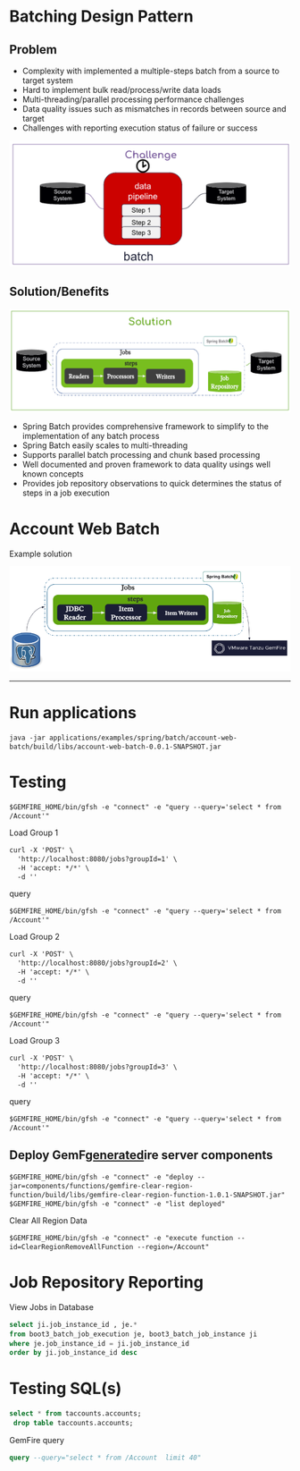 # Batching Design Pattern

## Problem

- Complexity with implemented a multiple-steps batch from a source to target system
- Hard to implement bulk read/process/write data loads
- Multi-threading/parallel processing performance challenges
- Data quality issues such as mismatches in records between source and target
- Challenges with reporting execution status of failure or success

![batch-problem.png](docs/img/batch-problem.png)

## Solution/Benefits 

![spring-batch-solution.png](docs/img/spring-batch-solution.png)

- Spring Batch provides  comprehensive framework to simplify to the implementation of any batch process
- Spring Batch easily scales to multi-threading
- Supports parallel batch processing and chunk based processing
- Well documented and proven framework to data quality usings well known concepts
- Provides job repository observations to quick determines the status of steps in a job execution


# Account Web Batch

Example solution

![gemfire-postgres-batch.png](docs/img/gemfire-postgres-batch.png)


-----------------
# Run applications


```shell
java -jar applications/examples/spring/batch/account-web-batch/build/libs/account-web-batch-0.0.1-SNAPSHOT.jar
```

# Testing


```shell
$GEMFIRE_HOME/bin/gfsh -e "connect" -e "query --query='select * from /Account'"
```

Load Group 1

```shell
curl -X 'POST' \
  'http://localhost:8080/jobs?groupId=1' \
  -H 'accept: */*' \
  -d ''
```

query

```shell
$GEMFIRE_HOME/bin/gfsh -e "connect" -e "query --query='select * from /Account'"
```

Load Group 2

```shell
curl -X 'POST' \
  'http://localhost:8080/jobs?groupId=2' \
  -H 'accept: */*' \
  -d ''
```

query

```shell
$GEMFIRE_HOME/bin/gfsh -e "connect" -e "query --query='select * from /Account'"
```

Load Group 3

```shell
curl -X 'POST' \
  'http://localhost:8080/jobs?groupId=3' \
  -H 'accept: */*' \
  -d ''
```

query

```shell
$GEMFIRE_HOME/bin/gfsh -e "connect" -e "query --query='select * from /Account'"
```

## Deploy GemF[generated](build%2Fgenerated)ire server components

```shell
$GEMFIRE_HOME/bin/gfsh -e "connect" -e "deploy --jar=components/functions/gemfire-clear-region-function/build/libs/gemfire-clear-region-function-1.0.1-SNAPSHOT.jar"
$GEMFIRE_HOME/bin/gfsh -e "connect" -e "list deployed"
```

Clear All Region Data

```shell
$GEMFIRE_HOME/bin/gfsh -e "connect" -e "execute function --id=ClearRegionRemoveAllFunction --region=/Account"
```


# Job Repository Reporting

View Jobs in Database


```sql
select ji.job_instance_id , je.*  
from boot3_batch_job_execution je, boot3_batch_job_instance ji
where je.job_instance_id = ji.job_instance_id 
order by ji.job_instance_id desc
```

# Testing SQL(s)

```sql
select * from taccounts.accounts;
 drop table taccounts.accounts;
```


GemFire query

```sql
query --query="select * from /Account  limit 40"
```